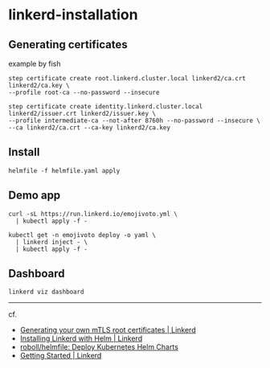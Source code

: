 # linkerd-installation

## Generating certificates

example by fish

```fish
step certificate create root.linkerd.cluster.local linkerd2/ca.crt linkerd2/ca.key \
--profile root-ca --no-password --insecure
```

```fish
step certificate create identity.linkerd.cluster.local linkerd2/issuer.crt linkerd2/issuer.key \
--profile intermediate-ca --not-after 8760h --no-password --insecure \
--ca linkerd2/ca.crt --ca-key linkerd2/ca.key
```

## Install

```
helmfile -f helmfile.yaml apply
```

## Demo app

```
curl -sL https://run.linkerd.io/emojivoto.yml \
  | kubectl apply -f -
```

```
kubectl get -n emojivoto deploy -o yaml \
  | linkerd inject - \
  | kubectl apply -f -
```

## Dashboard

```
linkerd viz dashboard
```

---

cf.

- [Generating your own mTLS root certificates | Linkerd](https://linkerd.io/2.11/tasks/generate-certificates/)
- [Installing Linkerd with Helm | Linkerd](https://linkerd.io/2.11/tasks/install-helm/)
- [roboll/helmfile: Deploy Kubernetes Helm Charts](https://github.com/roboll/helmfile)
- [Getting Started | Linkerd](https://linkerd.io/2.11/getting-started/)
